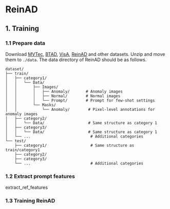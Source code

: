 # ReinAD
## 1. Training
### 1.1 Prepare data
Download [MVTec](https://www.mvtec.com/company/research/datasets/mvtec-ad), [BTAD](https://avires.dimi.uniud.it/papers/btad/btad.zip), [VisA](https://amazon-visual-anomaly.s3.us-west-2.amazonaws.com/VisA_20220922.tar), [ReinAD](https://kaggle.com/datasets/595fda0f2e4a97cc5955c102727fab09faa65a0a34493fc2879f733c0c3e05af) and other datasets. Unzip and move them to `./data`.
The data directory of ReinAD should be as follows.
```
dataset/
├── train/
│   ├── category1/
│   │   └── Data/
│   │       ├── Images/
│   │       │   ├── Anomaly/       # Anomaly images
│   │       │   ├── Normal/        # Normal images
│   │       │   └── Prompt/        # Prompt for few-shot settings
│   │       └── Masks/
│   │           └── Anomaly/        # Pixel-level annotations for anomaly images
│   ├── category2/
│   │   └── Data/                   # Same structure as category 1
│   ├── category3/
│   │   └── Data/                   # Same structure as category 1
│   └── ...                          # Additional categories
└── test/
    ├── category1/                   # Same structure as train/category1
    ├── category2/
    ├── category3/
    └── ...                          # Additional categories
```

### 1.2 Extract prompt features
extract_ref_features
### 1.3 Training ReinAD
